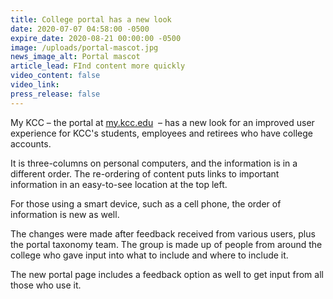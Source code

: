 ```yaml
---
title: College portal has a new look
date: 2020-07-07 04:58:00 -0500
expire_date: 2020-08-21 00:00:00 -0500
image: /uploads/portal-mascot.jpg
news_image_alt: Portal mascot
article_lead: FInd content more quickly
video_content: false
video_link:
press_release: false
---
```


My KCC – the portal at [my.kcc.edu](https://my.kcc.edu) &nbsp;– has a new look for an improved user experience for KCC's students, employees and retirees who have college accounts.

It is three-columns on personal computers, and the information is in a different order. The re-ordering of content puts links to important information in an easy-to-see location at the top left.

For those using a smart device, such as a cell phone, the order of information is new as well.

The changes were made after feedback received from various users, plus the portal taxonomy team. The group is made up of people from around the college who gave input into what to include and where to include it.

The new portal page includes a feedback option as well to get input from all those who use it.

&nbsp;